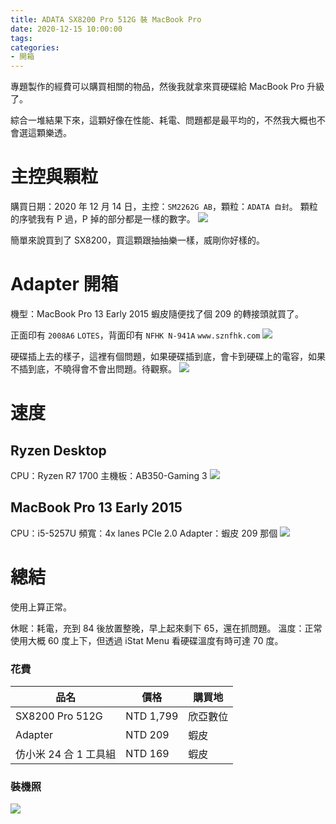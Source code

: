 ```yaml
---
title: ADATA SX8200 Pro 512G 裝 MacBook Pro
date: 2020-12-15 10:00:00
tags:
categories:
- 開箱
---
```

專題製作的經費可以購買相關的物品，然後我就拿來買硬碟給 MacBook Pro 升級了。
<!--more-->
綜合一堆結果下來，這顆好像在性能、耗電、問題都是最平均的，不然我大概也不會選這顆樂透。

# 主控與顆粒
購買日期：2020 年 12 月 14 日，主控：`SM2262G AB`，顆粒：`ADATA 自封`。
顆粒的序號我有 P 過，P 掉的部分都是一樣的數字。
![](https://bn1302files.storage.live.com/y4mx7MHVW_tI4KPtPjgOs73JAbVG6d9VADJIg8T1EMa2d2Ws7U0RS5DMD3T6bLI9pMFIAaanA-kKWokzw0JxTi9XfOk1KNV05Ug61XnSQ5bDJKUjYp8KfJsNejEDKVv5nGWK8omWu5QgxlLh-Ibq88h4pZlJM1MhHSuWWLhIAia3RC2wlq_Ib_piT-tPZzN_vlM?width=2571&height=1115)

簡單來說買到了 SX8200，買這顆跟抽抽樂一樣，威剛你好樣的。

# Adapter 開箱
機型：MacBook Pro 13 Early 2015
蝦皮隨便找了個 209 的轉接頭就買了。

正面印有 `2008A6` `LOTES`，背面印有 `NFHK N-941A` `www.sznfhk.com`
![](https://bn1302files.storage.live.com/y4mX58DeQTOaKzBA0sTmcJlUZMO2nVrAWMJkn2m_p-9lJBsYQ2AkL4-Wc-kBwoG8WNtYcvrdwqkvadFBCNQ_LRbMYZzEGHbRKH_knIB1umCyFN5pUtRfSc-gDAfb7Tjq_ZOFD5P6K8PgPxMdnWpVAO0Ya9gYLQbgbbN6r-RONBMEOcULplWiaW4A_PMC_XpC4Ll?width=4000&height=1333)

硬碟插上去的樣子，這裡有個問題，如果硬碟插到底，會卡到硬碟上的電容，如果不插到底，不曉得會不會出問題。待觀察。
![](https://bn1302files.storage.live.com/y4mtXixH29ZBCyXOuARG0Amt1RU2jrwI10g7ISES4VnWqqdQovDXWNMDIdvL4goyHECyyHqs25VTIRKw1PcssqFlV-EYdlr7BT3ZzTV6HFJdm5uw8kcGkr9BD4Z6Ha3iBKUyLgi_QZ28p63_Pb2suKe8HvBq9qyDd0phw3r_FhTiXb6OXtt0RWvG6adZIidaY7j?width=4000&height=2667)


# 速度
## Ryzen Desktop
CPU：Ryzen R7 1700
主機板：AB350-Gaming 3
![](https://bn1302files.storage.live.com/y4mLTuJLLFAWC81LBiRC2Ccf-_SimUE7Zc2WlYDqrqETuJNmX8HNj8D_Si2ONyrY7fHcHb2cKXHhCCxAC1AcKE4-9tvWVK95CFgzYGBUi_xSoFszFBHT9qtM5dD7X7lTRCbO_BQjOGfNG-qwyQyHhmbXIAGCTXjzhVqdY5muJXegPI3ZhMO3hQk5SoxPVFSBkEC?width=402&height=367)


## MacBook Pro 13 Early 2015
CPU：i5-5257U
頻寬：4x lanes PCIe 2.0
Adapter：蝦皮 209 那個
![](https://bn1302files.storage.live.com/y4mCiy2e366brMwspITn8VKDbHDLydx9mRRMIZGx7utAZxbKJb09lzokuPPePuGtfJadQBnfwZZMuDk3uRavwIvF8EBIorYDA2jYsNBm8HEKwEnLvCNbfvq1TGZygUpcnicdMCC0i0Qrzwlhgnh1N1bwb2QB5LKIemiGwtdLkcCAG8jj_ATGjzAyu8D6NNQwgKq?width=1556&height=1604)

# 總結

使用上算正常。

休眠：耗電，充到 84 後放置整晚，早上起來剩下 65，還在抓問題。
溫度：正常使用大概 60 度上下，但透過 iStat Menu 看硬碟溫度有時可達 70 度。

### 花費
| 品名 | 價格 | 購買地 |
| --- | --- | --- |
| SX8200 Pro 512G | NTD 1,799 | 欣亞數位 |
| Adapter | NTD 209 | 蝦皮 |
| 仿小米 24 合 1 工具組| NTD 169 | 蝦皮 |

### 裝機照
![](https://bn1302files.storage.live.com/y4mwe9rksf0s0Xw-1O7wYGUXPSY_g3DxLGXRMI_ajWox9eUINNN0jxfGflgyW5Q_UbnnRkPZ7mqeFY7yG9zXKiYxElD1a9yO99tTbHy0HLr6wquZqBe7tcjZk_WY7FwsAotXRKLKAHoHGMDTkn91lUCqKSmB7r8x9RMWQnNyb_FtmElsbI4RwyQoodlJqACHMtv?width=4000&height=2667&cropmode=none)

